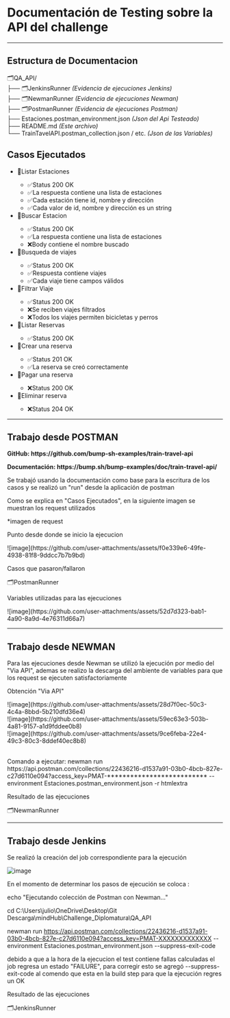 <h1>Documentación de Testing sobre la API del challenge</h1>
<hr>
<h2>Estructura de Documentacion</h2>

🗂️QA_API/<br>
├── 🗂️JenkinsRunner                                  <i> (Evidencia de ejecuciones Jenkins)</i><br>
├── 🗂️NewmanRunner                                 <i> (Evidencia de ejecuciones Newman)</i><br>
├── 🗂️PostmanRunner                                 <i>(Evidencia de ejecuciones Postman)</i><br>
├── Estaciones.postman_environment.json               <i>(Json del Api Testeado)</i><br>
├── README.md                                         <i>(Este archivo)</i><br>
└── TrainTavelAPI.postman_collection.json / etc.       <i>(Json de las Variables)</i><br>
<h2>Casos Ejecutados</h2>
<ul>
  <li>🧪Listar Estaciones</li>
    <ul>
      <li>✅Status 200 OK</li>
      <li>✅La respuesta contiene una lista de estaciones</li>
      <li>✅Cada estación tiene id, nombre y dirección</li>
      <li>✅Cada valor de id, nombre y dirección es un string</li>
    </ul>
  <li>🧪Buscar Estacion</li>
    <ul>
      <li>✅Status 200 OK</li>
      <li>✅La respuesta contiene una lista de estaciones</li>
      <li>❌Body contiene el nombre buscado</li>
    </ul>
  <li>🧪Busqueda de viajes</li>
    <ul>
      <li>✅Status 200 OK</li>
      <li>✅Respuesta contiene viajes</li>
      <li>✅Cada viaje tiene campos válidos</li>
    </ul>
  <li>🧪Filtrar Viaje</li>
    <ul>
      <li>✅Status 200 OK</li>
      <li>❌Se reciben viajes filtrados</li>
      <li>❌Todos los viajes permiten bicicletas y perros</li>
    </ul>
  <li>🧪Listar Reservas</li>
    <ul>
      <li>✅Status 200 OK</li>
    </ul>
  <li>🧪Crear una reserva</li>
    <ul>
      <li>✅Status 201 OK</li>
      <li>✅La reserva se creó correctamente</li>
    </ul>
  <li>🧪Pagar una reserva</li>
    <ul>
      <li>❌Status 200 OK</li>
    </ul>
  <li>🧪Eliminar reserva</li>
    <ul>
      <li>❌Status 204 OK</li>
    </ul>
</ul>
<hr>
<h2>Trabajo desde POSTMAN</h2>
<p><b>GitHub: https://github.com/bump-sh-examples/train-travel-api</b></p>
<p><b>Documentación: https://bump.sh/bump-examples/doc/train-travel-api/</b></p>
<p>Se trabajó usando la documentación como base para la escritura de los casos y se realizó un "run" desde la aplicación de postman</p>
<p>Como se explica en "Casos Ejecutados", en la siguiente imagen se muestran los request utilizados</p>
*imagen de request
<p>Punto desde donde se inicio la ejecucion</p>
![image](https://github.com/user-attachments/assets/f0e339e6-49fe-4938-81f8-9ddcc7b7b9bd)

<p>Casos que pasaron/fallaron</p>
🗂️PostmanRunner 
<p>Variables utilizadas para las ejecuciones</p>
![image](https://github.com/user-attachments/assets/52d7d323-bab1-4a90-8a9d-4e76311d66a7)
<hr>
<h2>Trabajo desde NEWMAN</h2>
<p>Para las ejecuciones desde Newman se utilizó la ejecución por medio del "Via API", ademas se realizo la descarga del ambiente de variables para que los request se ejecuten satisfactoriamente</p>
<p>Obtención "Via API"</p>
![image](https://github.com/user-attachments/assets/28d7f0ec-50c3-4c4a-8bbd-5b210dfd36e4)<br>
![image](https://github.com/user-attachments/assets/59ec63e3-503b-4a81-9157-a1d9fddee0b8)<br>
![image](https://github.com/user-attachments/assets/9ce6feba-22e4-49c3-80c3-8ddef40ec8b8)<br>
<br>
<p>Comando a ejecutar: newman run https://api.postman.com/collections/22436216-d1537a91-03b0-4bcb-827e-c27d6110e094?access_key=PMAT-************************** --environment Estaciones.postman_environment.json -r htmlextra</p>
<p>Resultado de las ejecuciones</p>
🗂️NewmanRunner 
<hr>
<h2>Trabajo desde Jenkins</h2>
<p>Se realizó la creación del job correspondiente para la ejecución</p>

![image](https://github.com/user-attachments/assets/0748ae3b-b3d3-4a8d-843f-8244270d50f5)

<p>En el momento de determinar los pasos de ejecución se coloca : 

echo "Ejecutando colección de Postman con Newman..."

cd C:\Users\julio\OneDrive\Desktop\Git Descarga\mindHub\Challenge_Diplomatura\QA_API

newman run https://api.postman.com/collections/22436216-d1537a91-03b0-4bcb-827e-c27d6110e094?access_key=PMAT-XXXXXXXXXXXXX --environment Estaciones.postman_environment.json --suppress-exit-code</p>

<p>debido a que a la hora de la ejecucion el test contiene fallas calculadas el job regresa un estado "FAILURE", para corregir esto se agregó --suppress-exit-code al comendo que esta en la build step para que la ejecución regres un OK</p>
<p>Resultado de las ejecuciones</p>
🗂️JenkinsRunner

